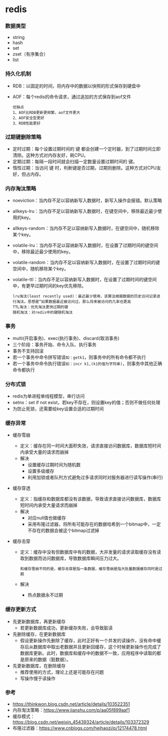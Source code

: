 # redis

### 数据类型

- string
- hash
- set
- zset（有序集合）
- list

### 持久化机制

- RDB：以固定的时间，将内存中的数据以快照的形式保存到硬盘中

- AOF：每个redis的命令请求，通过追加的方式保存到aof文件

  ```
  优缺点
  1、AOF比RDB更新更频繁，aof文件更大
  2、AOF安全型更好
  3、RDB性能更好
  ```

### 过期键删除策略

- 定时过期：每个设置过期时间的 键 都会创建一个定时器，到了过期时间立即清除。这种方式对内存友好，耗CPU。
- 定期过期：每隔一段时间就会扫描一定数量设置过期时间的 键。
- 惰性过期：当访问 键 时，判断键是否过期，过期则删除。这种方式对CPU友好，但占内存。

### 内存淘汰策略

- noeviction：当内存不足以容纳新写入数据时，新写入操作会报错。默认策略

- allkeys-lru：当内存不足以容纳新写入数据时，在键空间中，移除最近最少使用的key。

- allkeys-random：当内存不足以容纳新写入数据时，在键空间中，随机移除某个key。

- volatile-lru：当内存不足以容纳新写入数据时，在设置了过期时间的键空间中，移除最近最少使用的key。

- volatile-random：当内存不足以容纳新写入数据时，在设置了过期时间的键空间中，随机移除某个key。

- volatile-ttl：当内存不足以容纳新写入数据时，在设置了过期时间的键空间中，有更早过期时间的key优先移除。

  ```
  lru淘汰(least recently used)：最近最少使用，该算法根据数据的历史访问记录进行淘汰。思想是“如果数据最近被访问过，那么将来被访问的几率也更高
  TTL淘汰：优先淘汰更快过期的键
  随机淘汰：对redis中的键随机淘汰
  ```

### 事务

- multi(开启事务)、exec(执行事务)、discard(取消事务)
- 三个阶段：事务开始、命令入队、执行事务
- 事务不支持回滚
- 若一个事务中命令拼写错误`如：getk1`，则事务中的所有命令都不执行
- 若一个事务中命令执行错误`如：incr k1,(k1的值为字符串)`，则事务中其他正确命令都执行

### 分布式锁

- redis为单进程单线程模型，串行访问
- setnx：set if not exist，若key不存在，则设置key的值；否则不做任何处理
- 为防止死锁，还需要给key设置合适的过期时间

### 缓存异常

- 缓存雪崩

  - 定义：缓存在同一时间大面积失效，请求直接访问数据库，数据库短时间内承受大量的请求而崩掉
  - 解决
    - 设置缓存过期时间为随机数
    - 设置多级缓存
    - 利用加锁或者队列方式避免过多请求同时对服务器进行读写操作(串行)

- 缓存穿透

  - 定义：指缓存和数据库都没有该数据，导致请求直接访问数据库，数据库短时间内承受大量请求而崩掉
  - 解决
    - 对应null值也做缓存
    - 采用布隆过滤器，将所有可能存在的数据哈希到一个bitmap中，一定不存在的数据会被这个bitmap过滤掉

- 缓存击穿

  - 定义：缓存中没有但数据库中有的数据，大并发量的请求读取缓存没有读取到数据而访问数据库，导致数据库瞬间压力过大。

    ```
    和缓存雪崩不同的是，缓存击穿是指一条数据，缓存雪崩是指大批量数据缓存同时是过期
    ```

  - 解决

    - 热点数据永不过期

### 缓存更新方式

- 先更新数据库，再更新缓存
  - 若更新数据库成功，更新缓存失败，会导致脏读
- 先删除缓存，在更新数据库
  - 假设更新操作先删除了缓存，此时正好有一个并发的读操作，没有命中缓存后从数据库中取出老数据并且更新回缓存，这个时候更新操作也完成了数据库更新。此时，数据库和缓存中的数据不一致，应用程序中读取的都是原来的数据（脏数据）。
- 先更新数据库，在删除缓存
  - 推荐使用的方式，理论上还是可能存在问题
  - 写操作慢于读操作

### 参考

- https://thinkwon.blog.csdn.net/article/details/103522351
- 内存淘汰策略：https://www.jianshu.com/p/aa05f899aaf1
- 缓存模式：https://blog.csdn.net/weixin_45439324/article/details/103372329
- 布隆过滤器：https://www.cnblogs.com/heihaozi/p/12174478.html

